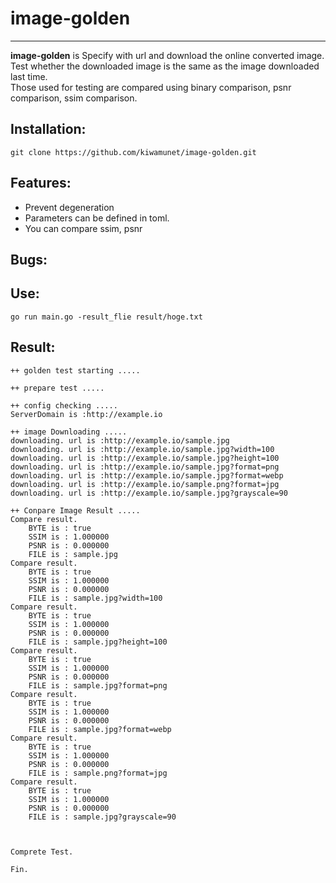 # image-golden
----
**image-golden** is Specify with url and download the online converted image.  
Test whether the downloaded image is the same as the image downloaded last time.  
Those used for testing are compared using binary comparison, psnr comparison, ssim comparison.

## Installation:

```git clone https://github.com/kiwamunet/image-golden.git```

## Features:

- Prevent degeneration
- Parameters can be defined in toml.
- You can compare ssim, psnr

## Bugs:

## Use:

```go run main.go -result_flie result/hoge.txt```

## Result:

```
++ golden test starting .....

++ prepare test .....

++ config checking .....
ServerDomain is :http://example.io

++ image Downloading .....
downloading. url is :http://example.io/sample.jpg
downloading. url is :http://example.io/sample.jpg?width=100
downloading. url is :http://example.io/sample.jpg?height=100
downloading. url is :http://example.io/sample.jpg?format=png
downloading. url is :http://example.io/sample.jpg?format=webp
downloading. url is :http://example.io/sample.png?format=jpg
downloading. url is :http://example.io/sample.jpg?grayscale=90

++ Conpare Image Result .....
Compare result. 
	BYTE is : true 
	SSIM is : 1.000000 
	PSNR is : 0.000000 
	FILE is : sample.jpg 
Compare result. 
	BYTE is : true 
	SSIM is : 1.000000 
	PSNR is : 0.000000 
	FILE is : sample.jpg?width=100 
Compare result. 
	BYTE is : true 
	SSIM is : 1.000000 
	PSNR is : 0.000000 
	FILE is : sample.jpg?height=100 
Compare result. 
	BYTE is : true 
	SSIM is : 1.000000 
	PSNR is : 0.000000 
	FILE is : sample.jpg?format=png 
Compare result. 
	BYTE is : true 
	SSIM is : 1.000000 
	PSNR is : 0.000000 
	FILE is : sample.jpg?format=webp 
Compare result. 
	BYTE is : true 
	SSIM is : 1.000000 
	PSNR is : 0.000000 
	FILE is : sample.png?format=jpg 
Compare result. 
	BYTE is : true 
	SSIM is : 1.000000 
	PSNR is : 0.000000 
	FILE is : sample.jpg?grayscale=90 



Comprete Test.

Fin.
```

